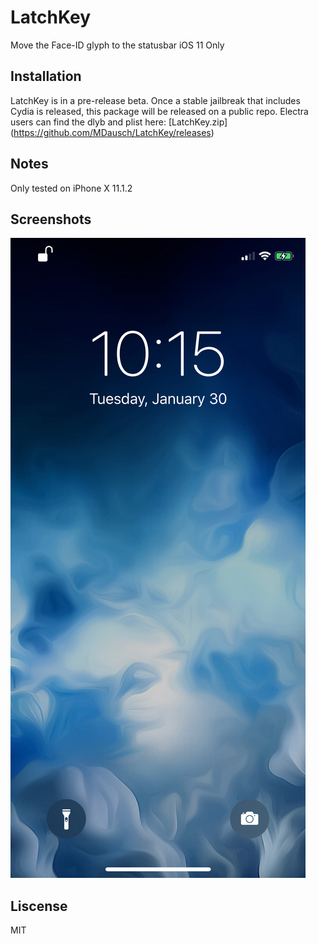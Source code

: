 # LatchKey

Move the Face-ID glyph to the statusbar
iOS 11 Only

## Installation 
LatchKey is in a pre-release beta. Once a stable jailbreak that includes Cydia is released, this package will be released on a public repo. Electra users can find the dlyb and plist here: [LatchKey.zip] (https://github.com/MDausch/LatchKey/releases)

## Notes
Only tested on iPhone X 11.1.2

## Screenshots
![Screen1](screenshots/img1.jpeg?raw=true "Screenshot 1")

## Liscense
MIT
 
